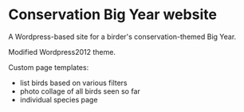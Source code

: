 Conservation Big Year website
=============================

A Wordpress-based site for a birder's conservation-themed Big Year.

Modified Wordpress2012 theme.

Custom page templates:
* list birds based on various filters
* photo collage of all birds seen so far
* individual species page
